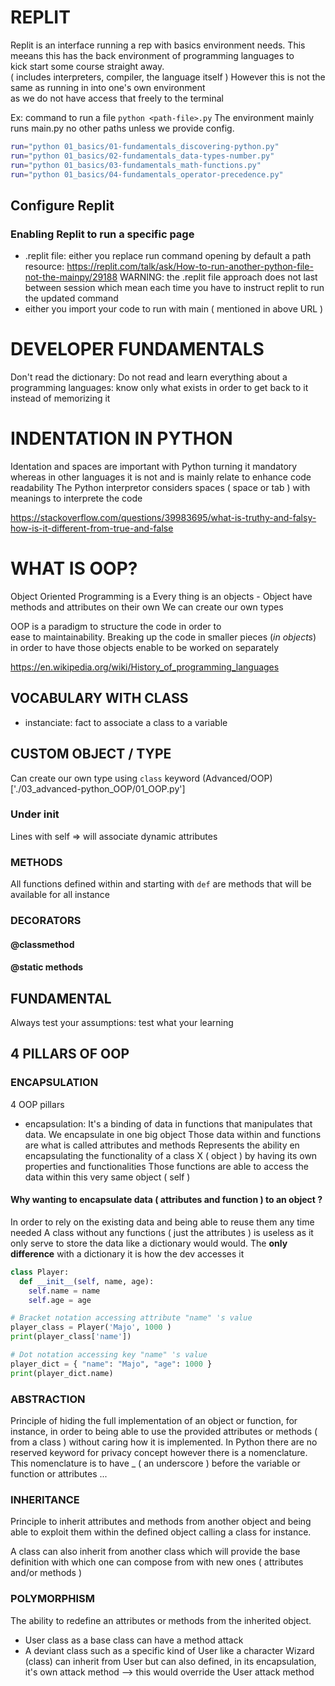 # REPLIT
Replit is an interface running a rep with basics environment needs.
This meeans this has the back environment of programming languages to  
kick start some course straight away.  
( includes interpreters, compiler, the language itself )
However this is not the same as running in into one's own environment  
as we do not have access that freely to the terminal  

Ex: command to run a file
`python <path-file>.py`
The environment mainly runs main.py  no other paths unless we provide config.
```sh
run="python 01_basics/01-fundamentals_discovering-python.py"
run="python 01_basics/02-fundamentals_data-types-number.py"
run="python 01_basics/03-fundamentals_math-functions.py"
run="python 01_basics/04-fundamentals_operator-precedence.py"
```



## Configure Replit
### Enabling Replit to run a specific page
- .replit file: either you replace run command opening by default a path  
  resource: https://replit.com/talk/ask/How-to-run-another-python-file-not-the-mainpy/29188
  WARNING: the .replit file approach does not last between session which mean each time you have to instruct replit to run the updated command
- either you import your code to run with main ( mentioned in above URL )


# DEVELOPER FUNDAMENTALS
Don't read the dictionary: Do not read and learn everything about a  
programming languages: know only what exists in order to get back to it  
instead of memorizing it


# INDENTATION IN PYTHON
Identation and spaces are important with Python turning it mandatory
whereas in other languages it is not and is mainly relate to enhance
code readability
The Python interpretor considers spaces ( space or tab ) with meanings
to interprete the code

https://stackoverflow.com/questions/39983695/what-is-truthy-and-falsy-how-is-it-different-from-true-and-false

# WHAT IS OOP?
Object Oriented Programming is a 
Every thing is an objects - Object have methods and attributes on their own
We can create our own types

OOP is a paradigm to structure the code in order to    
ease to maintainability.
Breaking up the code in smaller pieces (*in objects*) in order to have those objects enable to be worked on separately

https://en.wikipedia.org/wiki/History_of_programming_languages

## VOCABULARY WITH CLASS
- instanciate: fact to associate a class to a variable

## CUSTOM OBJECT / TYPE
Can create our own type using `class` keyword (Advanced/OOP)['./03_advanced-python_OOP/01_OOP.py']
### Under __init__
Lines with self => will associate dynamic attributes

### METHODS
All functions defined within and starting with `def`
are methods that will be available for all instance

### DECORATORS
#### @classmethod 


#### @static methods



## FUNDAMENTAL
Always test your assumptions: test what your learning


## 4 PILLARS OF OOP
### ENCAPSULATION
4 OOP pillars
- encapsulation: 
It's a binding of data in functions that manipulates that data.
We encapsulate in one big object
Those data within and functions are what is called attributes and methods
Represents the ability en encapsulating the functionality of a class X ( object ) by having its own properties and functionalities
Those functions are able to access the data within this very same object ( self )

#### Why wanting to encapsulate data ( attributes and function ) to an object ?
In order to rely on the existing data and being able to reuse them any time needed
A class without any functions ( just the attributes ) is useless as it only serve to store the data like a dictionary would
would.
The **only difference** with a dictionary it is how the dev accesses it 
```py
class Player:
  def __init__(self, name, age):
    self.name = name
    self.age = age

# Bracket notation accessing attribute "name" 's value
player_class = Player('Majo', 1000 )
print(player_class['name'])

# Dot notation accessing key "name" 's value
player_dict = { "name": "Majo", "age": 1000 }
print(player_dict.name)
```

### ABSTRACTION
Principle of hiding the full implementation of an object or function, for instance, in order to being able to use the provided attributes or methods ( from a class ) without caring how it is implemented.
In Python there are no reserved keyword for privacy concept however there is a nomenclature.
This nomenclature is to have _ ( an underscore ) before the variable or function or attributes ...

### INHERITANCE
Principle to inherit attributes and methods from another object and being able to exploit them within the defined object calling a class for instance.

A class can also inherit from another class which 
will provide the base definition with which one can
compose from with new ones ( attributes and/or methods )

### POLYMORPHISM
The ability to redefine an attributes or methods 
from the inherited object.
- User class as a base class can have a method attack
- A deviant class such as a specific kind of User like a character Wizard (class) can inherit from User but can also defined, in its encapsulation,
it's own attack method --> this would override the User attack method 